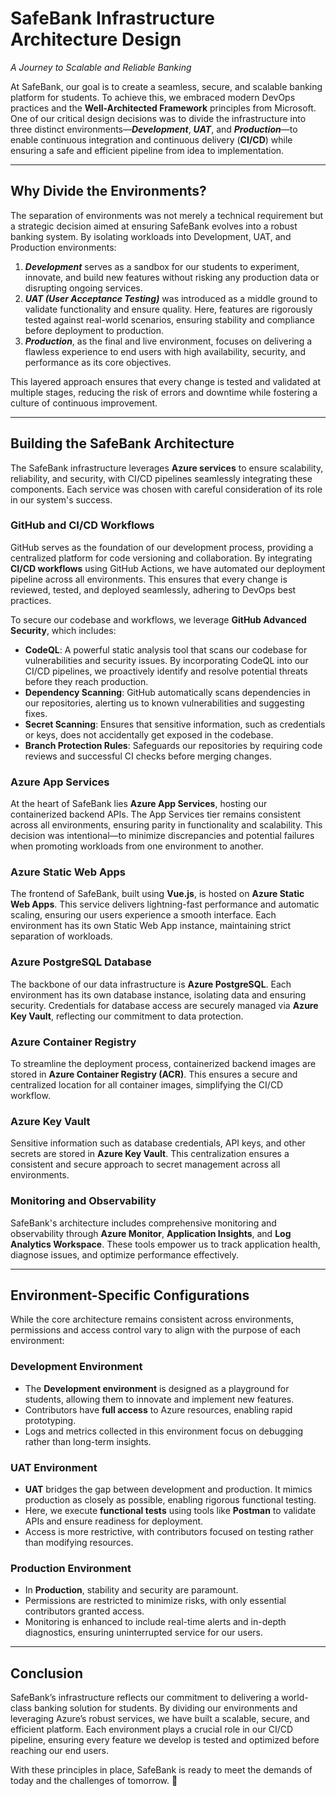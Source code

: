 # **SafeBank Infrastructure Architecture Design**  
_A Journey to Scalable and Reliable Banking_

At SafeBank, our goal is to create a seamless, secure, and scalable banking platform for students. To achieve this, we embraced modern DevOps practices and the **Well-Architected Framework** principles from Microsoft. One of our critical design decisions was to divide the infrastructure into three distinct environments—**_Development_**, **_UAT_**, and **_Production_**—to enable continuous integration and continuous delivery (**CI/CD**) while ensuring a safe and efficient pipeline from idea to implementation.

---

## **Why Divide the Environments?**

The separation of environments was not merely a technical requirement but a strategic decision aimed at ensuring SafeBank evolves into a robust banking system. By isolating workloads into Development, UAT, and Production environments:

1. **_Development_** serves as a sandbox for our students to experiment, innovate, and build new features without risking any production data or disrupting ongoing services.  
2. **_UAT (User Acceptance Testing)_** was introduced as a middle ground to validate functionality and ensure quality. Here, features are rigorously tested against real-world scenarios, ensuring stability and compliance before deployment to production.  
3. **_Production_**, as the final and live environment, focuses on delivering a flawless experience to end users with high availability, security, and performance as its core objectives.  

This layered approach ensures that every change is tested and validated at multiple stages, reducing the risk of errors and downtime while fostering a culture of continuous improvement.

---

## **Building the SafeBank Architecture**

The SafeBank infrastructure leverages **Azure services** to ensure scalability, reliability, and security, with CI/CD pipelines seamlessly integrating these components. Each service was chosen with careful consideration of its role in our system's success.

### **GitHub and CI/CD Workflows**
GitHub serves as the foundation of our development process, providing a centralized platform for code versioning and collaboration. By integrating **CI/CD workflows** using GitHub Actions, we have automated our deployment pipeline across all environments. This ensures that every change is reviewed, tested, and deployed seamlessly, adhering to DevOps best practices.

To secure our codebase and workflows, we leverage **GitHub Advanced Security**, which includes:
- **CodeQL**: A powerful static analysis tool that scans our codebase for vulnerabilities and security issues. By incorporating CodeQL into our CI/CD pipelines, we proactively identify and resolve potential threats before they reach production.  
- **Dependency Scanning**: GitHub automatically scans dependencies in our repositories, alerting us to known vulnerabilities and suggesting fixes.  
- **Secret Scanning**: Ensures that sensitive information, such as credentials or keys, does not accidentally get exposed in the codebase.  
- **Branch Protection Rules**: Safeguards our repositories by requiring code reviews and successful CI checks before merging changes.  

### **Azure App Services**
At the heart of SafeBank lies **Azure App Services**, hosting our containerized backend APIs. The App Services tier remains consistent across all environments, ensuring parity in functionality and scalability. This decision was intentional—to minimize discrepancies and potential failures when promoting workloads from one environment to another.

### **Azure Static Web Apps**
The frontend of SafeBank, built using **Vue.js**, is hosted on **Azure Static Web Apps**. This service delivers lightning-fast performance and automatic scaling, ensuring our users experience a smooth interface. Each environment has its own Static Web App instance, maintaining strict separation of workloads.

### **Azure PostgreSQL Database**
The backbone of our data infrastructure is **Azure PostgreSQL**. Each environment has its own database instance, isolating data and ensuring security. Credentials for database access are securely managed via **Azure Key Vault**, reflecting our commitment to data protection.

### **Azure Container Registry**
To streamline the deployment process, containerized backend images are stored in **Azure Container Registry (ACR)**. This ensures a secure and centralized location for all container images, simplifying the CI/CD workflow.

### **Azure Key Vault**
Sensitive information such as database credentials, API keys, and other secrets are stored in **Azure Key Vault**. This centralization ensures a consistent and secure approach to secret management across all environments.

### **Monitoring and Observability**
SafeBank's architecture includes comprehensive monitoring and observability through **Azure Monitor**, **Application Insights**, and **Log Analytics Workspace**. These tools empower us to track application health, diagnose issues, and optimize performance effectively.

---

## **Environment-Specific Configurations**

While the core architecture remains consistent across environments, permissions and access control vary to align with the purpose of each environment:

### **Development Environment**
- The **Development environment** is designed as a playground for students, allowing them to innovate and implement new features.  
- Contributors have **full access** to Azure resources, enabling rapid prototyping.  
- Logs and metrics collected in this environment focus on debugging rather than long-term insights.

### **UAT Environment**
- **UAT** bridges the gap between development and production. It mimics production as closely as possible, enabling rigorous functional testing.  
- Here, we execute **functional tests** using tools like **Postman** to validate APIs and ensure readiness for deployment.  
- Access is more restrictive, with contributors focused on testing rather than modifying resources.

### **Production Environment**
- In **Production**, stability and security are paramount.  
- Permissions are restricted to minimize risks, with only essential contributors granted access.  
- Monitoring is enhanced to include real-time alerts and in-depth diagnostics, ensuring uninterrupted service for our users.

---

## **Conclusion**

SafeBank’s infrastructure reflects our commitment to delivering a world-class banking solution for students. By dividing our environments and leveraging Azure’s robust services, we have built a scalable, secure, and efficient platform. Each environment plays a crucial role in our CI/CD pipeline, ensuring every feature we develop is tested and optimized before reaching our end users.  

With these principles in place, SafeBank is ready to meet the demands of today and the challenges of tomorrow. 🚀
